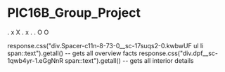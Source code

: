 # PIC16B_Group_Project

. x X
. x .
. O O



response.css("div.Spacer-c11n-8-73-0__sc-17suqs2-0.kwbwUF ul li span::text").getall() -- gets all overview facts 
response.css("div.dpf__sc-1qwb4yr-1.eGgNnR span::text").getall() -- gets all interior details 
